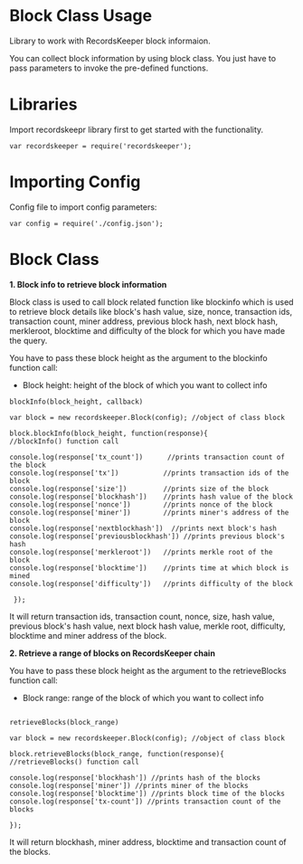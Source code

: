 Block Class Usage 
========================

Library to work with RecordsKeeper block informaion.

You can collect block information by using block class. You just have to
pass parameters to invoke the pre-defined functions.

Libraries
=========

Import recordskeepr library first to get started with the functionality.

``` {.sourceCode .nodejs}
var recordskeeper = require('recordskeeper');  
```

Importing Config
===================

Config file to import config parameters:

``` {.sourceCode .nodejs}
var config = require('./config.json');
```

Block Class
===========

<div class="Block">

**1. Block info to retrieve block information**

</div>

Block class is used to call block related function like blockinfo which
is used to retrieve block details like block's hash value, size, nonce,
transaction ids, transaction count, miner address, previous block hash,
next block hash, merkleroot, blocktime and difficulty of the block for
which you have made the query.

You have to pass these block height as the argument to the blockinfo
function call:

-   Block height: height of the block of which you want to collect info

``` {.sourceCode .nodejs}
blockInfo(block_height, callback)

var block = new recordskeeper.Block(config); //object of class block

block.blockInfo(block_height, function(response){          //blockInfo() function call 

console.log(response['tx_count'])      //prints transaction count of the block
console.log(response['tx'])           //prints transaction ids of the block
console.log(response['size'])         //prints size of the block
console.log(response['blockhash'])    //prints hash value of the block
console.log(response['nonce'])        //prints nonce of the block
console.log(response['miner'])        //prints miner's address of the block
console.log(response['nextblockhash'])  //prints next block's hash
console.log(response['previousblockhash']) //prints previous block's hash
console.log(response['merkleroot'])   //prints merkle root of the block
console.log(response['blocktime'])    //prints time at which block is mined
console.log(response['difficulty'])   //prints difficulty of the block

 });
```

It will return transaction ids, transaction count, nonce, size, hash
value, previous block's hash value, next block hash value, merkle root,
difficulty, blocktime and miner address of the block.

**2. Retrieve a range of blocks on RecordsKeeper chain**

You have to pass these block height as the argument to the
retrieveBlocks function call:

-   Block range: range of the block of which you want to collect info

``` {.sourceCode .nodejs}

retrieveBlocks(block_range)

var block = new recordskeeper.Block(config); //object of class block

block.retrieveBlocks(block_range, function(response){ //retrieveBlocks() function call

console.log(response['blockhash']) //prints hash of the blocks
console.log(response['miner']) //prints miner of the blocks
console.log(response['blocktime']) //prints block time of the blocks
console.log(response['tx-count']) //prints transaction count of the blocks

});
```

It will return blockhash, miner address, blocktime and transaction count
of the blocks.
